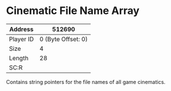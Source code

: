 #  Cinematic File Name Array
Address   | 512690
----------|-------------
Player ID | 0 (Byte Offset: 0)
Size 	  | 4
Length 	  | 28
SC:R      | 

Contains string pointers for the file names of all game cinematics.
